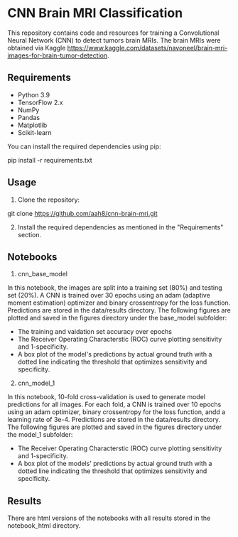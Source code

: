 # CNN Brain MRI Classification

This repository contains code and resources for training a Convolutional Neural Network (CNN) to detect tumors brain MRIs. The brain MRIs were obtained via Kaggle https://www.kaggle.com/datasets/navoneel/brain-mri-images-for-brain-tumor-detection.

## Requirements

- Python 3.9
- TensorFlow 2.x
- NumPy
- Pandas
- Matplotlib
- Scikit-learn

You can install the required dependencies using pip:

pip install -r requirements.txt

## Usage

1. Clone the repository:

git clone https://github.com/aah8/cnn-brain-mri.git

2. Install the required dependencies as mentioned in the "Requirements" section.

## Notebooks

1. cnn_base_model

In this notebook, the images are split into a training set (80%) and testing set (20%). A CNN is trained over 30 epochs using an adam (adaptive moment estimation) optimizer and binary crossentropy for the loss function. Predictions are stored in the data/results directory. The following figures are plotted and saved in the figures directory under the base_model subfolder:

- The training and vaidation set accuracy over epochs
- The Receiver Operating Characterstic (ROC) curve plotting sensitivity and 1-specificity. 
- A box plot of the model's predictions by actual ground truth with a dotted line indicating the threshold that optimizes sensitivity and specificity.

2. cnn_model_1

In this notebook,  10-fold cross-validation is used to generate model predictions for all images. For each fold, a CNN is trained over 10 epochs using an adam optimizer, binary crossentropy for the loss function, andd a learning rate of 3e-4. Predictions are stored in the data/results directory. The following figures are plotted and saved in the figures directory under the model_1 subfolder:

- The Receiver Operating Characterstic (ROC) curve plotting sensitivity and 1-specificity. 
- A box plot of the models' predictions by actual ground truth with a dotted line indicating the threshold that optimizes sensitivity and specificity.

## Results

There are html versions of the notebooks with all results stored in the notebook_html directory.
